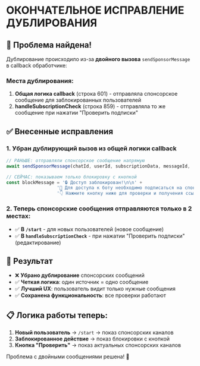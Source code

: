 # ОКОНЧАТЕЛЬНОЕ ИСПРАВЛЕНИЕ ДУБЛИРОВАНИЯ

## 🎯 Проблема найдена!
Дублирование происходило из-за **двойного вызова** `sendSponsorMessage` в callback обработчике:

### Места дублирования:
1. **Общая логика callback** (строка 601) - отправляла спонсорское сообщение для заблокированных пользователей
2. **handleSubscriptionCheck** (строка 859) - отправляла то же сообщение при нажатии "Проверить подписки"

## ✅ Внесенные исправления

### 1. Убран дублирующий вызов из общей логики callback
```javascript
// РАНЬШЕ: отправляли спонсорское сообщение напрямую
await sendSponsorMessage(chatId, userId, subscriptionData, messageId, 'edit');

// СЕЙЧАС: показываем только блокировку с кнопкой
const blockMessage = '🔒 Доступ заблокирован!\n\n' +
                   '📢 Для доступа к боту необходимо подписаться на спонсорские каналы.\n\n' +
                   '👇 Нажмите кнопку ниже для проверки и получения ссылок на каналы.';
```

### 2. Теперь спонсорские сообщения отправляются только в 2 местах:
- ✅ **В `/start`** - для новых пользователей (новое сообщение)
- ✅ **В `handleSubscriptionCheck`** - при нажатии "Проверить подписки" (редактирование)

## 🎉 Результат
- ❌ **Убрано дублирование** спонсорских сообщений
- ✅ **Четкая логика**: один источник = одно сообщение  
- ✅ **Лучший UX**: пользователь видит только нужные сообщения
- ✅ **Сохранена функциональность**: все проверки работают

## 📋 Логика работы теперь:
1. **Новый пользователь** → `/start` → показ спонсорских каналов
2. **Заблокированное действие** → показ блокировки с кнопкой
3. **Кнопка "Проверить"** → показ актуальных спонсорских каналов

Проблема с двойными сообщениями решена! 🎯
